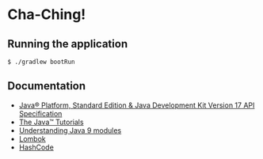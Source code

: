 # Cha-Ching!

## Running the application

```
$ ./gradlew bootRun
```

## Documentation

- [Java® Platform, Standard Edition & Java Development Kit
Version 17 API Specification](https://docs.oracle.com/en/java/javase/17/docs/api/index.html)
- [The Java™ Tutorials](https://docs.oracle.com/javase/tutorial/uiswing/components/index.html)
- [Understanding Java 9 modules](https://www.oracle.com/br/corporate/features/understanding-java-9-modules.html)
- [Lombok](https://projectlombok.org/)
- [HashCode](https://www.baeldung.com/java-objects-hash-vs-objects-hashcode)
